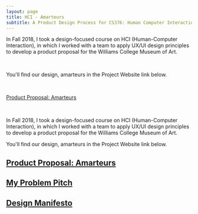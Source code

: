 ```yaml
---
layout: page
title: HCI - Amarteurs
subtitle: A Product Design Process for CS376: Human Computer Interaction
---
```


<p align="center"> 

In Fall 2018, I took a design-focused course on HCI (Human-Computer Interaction), in which I worked with a team to apply UX/UI design principles to develop a product proposal for the Williams College Museum of Art. 

<br>

You'll find our design, amarteurs in the Project Website link below. 

<br>

<a href="https://nsang0u.github.io/amarteurs/"> Product Proposal: Amarteurs </a>

<br>
</p>

In Fall 2018, I took a design-focused course on HCI (Human-Computer Interaction), in which I worked with a team to apply UX/UI design principles to develop a product proposal for the Williams College Museum of Art. 

You'll find our design, amarteurs in the Project Website link below. 


## [Product Proposal: Amarteurs](https://nsang0u.github.io/amarteurs/)

## [My Problem Pitch](project_proposal.md)

## [Design Manifesto](design_manifesto.md)

